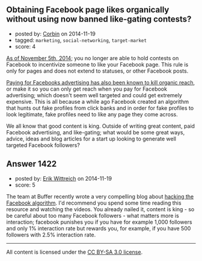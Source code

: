 ## Obtaining Facebook page likes organically without using now banned like-gating contests?

- posted by: [Corbin](https://stackexchange.com/users/5129216/corbin) on 2014-11-19
- tagged: `marketing`, `social-networking`, `target-market`
- score: 4

[As of November 5th, 2014](https://developers.facebook.com/blog/post/2014/08/07/Graph-API-v2.1/); you no longer are able to hold contests on Facebook to incentivize someone to like your Facebook page. This rule is only for pages and does not extend to statuses, or other Facebook posts.

[Paying for Facebooks advertising has also been known to kill organic reach](https://www.youtube.com/watch?v=oVfHeWTKjag), or make it so you can only get reach when you pay for Facebook advertising; which doesn't seem well targeted and could get extremely expensive. This is all because a while ago Facebook created an algorithm that hunts out fake profiles from click banks and in order for fake profiles to look legitimate, fake profiles need to like any page they come across. 

We all know that good content is king. Outside of writing great content, paid Facebook advertising, and like-gating; what would be some great ways, advice, ideas and blog articles for a start up looking to generate well targeted Facebook followers? 




## Answer 1422

- posted by: [Erik Wittreich](https://stackexchange.com/users/5359622/erik-wittreich) on 2014-11-19
- score: 5

<p>The team at Buffer recently wrote a very compelling blog about <a href="https://blog.bufferapp.com/facebook-news-feed-algorithm" rel="nofollow">hacking the Facebook algorithm</a>.  I'd recommend you spend some time reading this resource and watching the videos.  You already nailed it, content is king - so be careful about too many Facebook followers - what matters more is interaction; facebook punishes you if you have for example 1,000 followers and only 1% interaction rate but rewards you, for example, if you have 500 followers with 2.5% interaction rate.</p>




---

All content is licensed under the [CC BY-SA 3.0 license](https://creativecommons.org/licenses/by-sa/3.0/).
